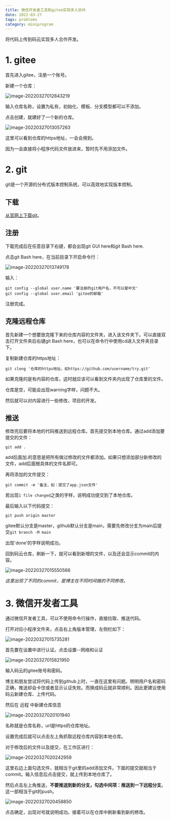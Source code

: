 ```yaml
---
title: 微信开发者工具和gitee实现多人协作
date: 2022-03-27
tags: problems
category: miniprogram
---
```


将代码上传到码云实现多人合作开发。

<h1>1. gitee</h1>

首先进入gitee，注册一个账号。

新建一个仓库：

![image-20220327012843219](https://img-blog.csdnimg.cn/5abc8daf23a342a3906c4111e0b2d950.png?x-oss-process=image/watermark,type_d3F5LXplbmhlaQ,shadow_50,text_Q1NETiBA6JCo56eR5aGU6LWE5rex5bmy5ZGY,size_20,color_FFFFFF,t_70,g_se,x_16#pic_center)

输入仓库名称，设置为私有，初始化、模板、分支模型都可以不添加。

点击创建，就建好了一个新的仓库。

![image-20220327013057263](https://img-blog.csdnimg.cn/0f17a2379dd44d23a084ad3df7373c6d.png?x-oss-process=image/watermark,type_d3F5LXplbmhlaQ,shadow_50,text_Q1NETiBA6JCo56eR5aGU6LWE5rex5bmy5ZGY,size_20,color_FFFFFF,t_70,g_se,x_16#pic_center)

这里可以看到仓库的https地址，一会会用到。

因为一会直接将小程序代码文件放进来，暂时先不用添加文件。

<h1>2. git</h1>

git是一个开源的分布式版本控制系统，可以高效地实现版本控制。

<h2>下载</h2>

[从官网上下载git](https://git-scm.com/downloads)。

<h2>注册</h2>

下载完成后在任意目录下右键，都会出现git GUI here和git Bash here.

点击git Bash here，在当前目录下开启命令行：

![image-20220327013749178](https://img-blog.csdnimg.cn/2896c2473b5c4d428995b6deb13f0e81.png?x-oss-process=image/watermark,type_d3F5LXplbmhlaQ,shadow_50,text_Q1NETiBA6JCo56eR5aGU6LWE5rex5bmy5ZGY,size_14,color_FFFFFF,t_70,g_se,x_16#pic_center)

输入：

```
git config --global user.name '要注册的git用户名，不可以是中文'
git config --global user.email 'gitee的邮箱'
```

注册完成。

<h2>克隆远程仓库</h2>

首先新建一个想要放克隆下来的仓库内容的文件夹，进入该文件夹下。可以直接双击打开文件夹后右键git Bash here，也可以在命令行中使用cd进入文件夹目录下。

复制新建仓库的https地址：

```
git clong '仓库的https地址，如https://github.com/username/try.git'
```

如果克隆的是有内容的仓库，这时就应该可以看到文件夹内出现了仓库里的文件。

仓库是空，可能会出现warning字样，问题不大。

然后就可以对内容进行一些修改，项目的开发。

<h2>推送</h2>

修改完后要将本地的代码推送到远程仓库。首先提交到本地仓库。通过add添加要提交的文件：

```
git add .
```

add后面加.的意思是把所有做过修改的文件都添加。如果只想添加部分新修改的文件，add后面根具体的文件名即可。

再将添加的文件提交：

```
git commit -m '备注，如：提交了app.json文件'
```

若出现`1 file changed`之类的字样，说明成功提交到了本地仓库。

最后输入以下代码提交：

```
git push origin master
```

gitee默认分支是master，github默认分支是main，需要先修改分支为main后提交`git branch -M main`

出现'done'的字样说明成功。

回到码云仓库，刷新一下，就可以看到新增的文件，以及还会显示commit的内容。

![image-20220327015550566](https://img-blog.csdnimg.cn/97f5848e7a34432fbc24d38f3846595c.png?x-oss-process=image/watermark,type_d3F5LXplbmhlaQ,shadow_50,text_Q1NETiBA6JCo56eR5aGU6LWE5rex5bmy5ZGY,size_16,color_FFFFFF,t_70,g_se,x_16#pic_center)

*这里出现了不同的commit，是博主在不同时间做的不同修改。*

<h1>3. 微信开发者工具</h1>

通过微信开发者工具，可以不使用命令行操作，直接拉取、推送代码。

打开对应小程序文件夹，点击右上角版本管理，左侧栏如下：

![image-20220327015735281](https://img-blog.csdnimg.cn/d0e8f12d8b954f11bdd936a70434fe2a.png?x-oss-process=image/watermark,type_d3F5LXplbmhlaQ,shadow_50,text_Q1NETiBA6JCo56eR5aGU6LWE5rex5bmy5ZGY,size_7,color_FFFFFF,t_70,g_se,x_16#pic_center)

首先要在设置中进行认证。点击设置--网络和认证

![image-20220327015821950](https://img-blog.csdnimg.cn/ab9f812446f34fab95604669296032c3.png?x-oss-process=image/watermark,type_d3F5LXplbmhlaQ,shadow_50,text_Q1NETiBA6JCo56eR5aGU6LWE5rex5bmy5ZGY,size_19,color_FFFFFF,t_70,g_se,x_16#pic_center)

输入码云的gitee账号和密码。

博主和朋友尝试将代码上传到github上时，一直在这里有问题。明明用户名和密码正确，推送却会卡住或者显示认证失败。而换成码云就非常顺利。因此更建议使用码云新建仓库、上传代码。

然后在 远程 中新建仓库信息

![image-20220327020101940](https://img-blog.csdnimg.cn/812100ec678b42e1985baf1e9357ab2d.png?x-oss-process=image/watermark,type_d3F5LXplbmhlaQ,shadow_50,text_Q1NETiBA6JCo56eR5aGU6LWE5rex5bmy5ZGY,size_11,color_FFFFFF,t_70,g_se,x_16#pic_center)

名称就是仓库名称，url是https的仓库地址。

设置完成后就可以点击左上角抓取远程仓库内容到本地仓库。



对于修改后的文件以及提交，在工作区进行：

![image-20220327020242959](https://img-blog.csdnimg.cn/d24162c54f604021b31b77586716a8c1.png?x-oss-process=image/watermark,type_d3F5LXplbmhlaQ,shadow_50,text_Q1NETiBA6JCo56eR5aGU6LWE5rex5bmy5ZGY,size_18,color_FFFFFF,t_70,g_se,x_16#pic_center)

这里右边上面勾选文件，就相当于git里的add添加文件。下面的提交就相当于commit。输入信息后点击提交，就上传到本地仓库了。

然后点击左上角推送，**不要推送到新的分支，勾选中间项：推送到一下远程分支**。这一部相当于git的push。

![image-20220327020458850](https://img-blog.csdnimg.cn/ec5c7bc3581a457cb4ccf654aa10e995.png?x-oss-process=image/watermark,type_d3F5LXplbmhlaQ,shadow_50,text_Q1NETiBA6JCo56eR5aGU6LWE5rex5bmy5ZGY,size_15,color_FFFFFF,t_70,g_se,x_16#pic_center)

点击确定，出现对号就说明成功。接着可以在仓库中刷新看到新的修改。

